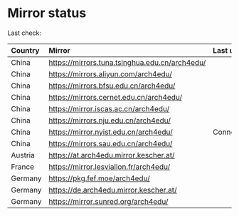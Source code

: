 <script src="./time.js"></script>
# Mirror status
Last check: <script type="text/javascript">localize(1730503274.4427917);</script>

|Country|Mirror|Last update|
|:------|:-----|:----------|
|China|https://mirrors.tuna.tsinghua.edu.cn/arch4edu/|<script type="text/javascript">localize(1729319991);</script>|
|China|https://mirrors.aliyun.com/arch4edu/|<script type="text/javascript">localize(1729319991);</script>|
|China|https://mirrors.bfsu.edu.cn/arch4edu/|<script type="text/javascript">localize(1729319991);</script>|
|China|https://mirrors.cernet.edu.cn/arch4edu/|<script type="text/javascript">localize(1729319991);</script>|
|China|https://mirror.iscas.ac.cn/arch4edu/|<script type="text/javascript">localize(1729319991);</script>|
|China|https://mirrors.nju.edu.cn/arch4edu/|<script type="text/javascript">localize(1729319991);</script>|
|China|https://mirror.nyist.edu.cn/arch4edu/|ConnectionError|
|China|https://mirrors.sau.edu.cn/arch4edu/|<script type="text/javascript">localize(1729319991);</script>|
|Austria|https://at.arch4edu.mirror.kescher.at/|<script type="text/javascript">localize(1729319991);</script>|
|France|https://mirror.lesviallon.fr/arch4edu/|<script type="text/javascript">localize(1729319991);</script>|
|Germany|https://pkg.fef.moe/arch4edu/|<script type="text/javascript">localize(1729319991);</script>|
|Germany|https://de.arch4edu.mirror.kescher.at/|<script type="text/javascript">localize(1729319991);</script>|
|Germany|https://mirror.sunred.org/arch4edu/|<script type="text/javascript">localize(1729319991);</script>|

<script src="./tablefilter/tablefilter.js"></script>
<script src="./table.js"></script>